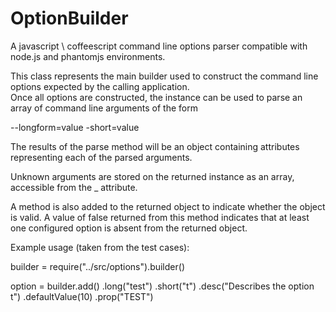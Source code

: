 OptionBuilder
=============

A javascript \ coffeescript command line options parser compatible with node.js and phantomjs environments.

This class represents the main builder used to construct the command line options expected by the calling application.  
Once all options are constructed, the instance can be used to parse an array of command line arguments of the form 

--longform=value -short=value
     
The results of the parse method will be an object containing attributes representing each of the parsed arguments.

Unknown arguments are stored on the returned instance as an array, accessible from the _ attribute.

A method is also added to the returned object to indicate whether the object is valid. A value of false returned 
from this method indicates that at least one configured option is absent from the returned object.


Example usage (taken from the test cases):

  builder = require("../src/options").builder()

  option = builder.add()
                  .long("test")
                  .short("t")
                  .desc("Describes the option t")
                  .defaultValue(10)
                  .prop("TEST")
